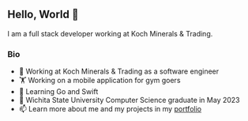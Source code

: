## Hello, World 👋

I am a full stack developer working at Koch Minerals & Trading.  

<!--
**mir-mirsodikov/mir-mirsodikov** is a ✨ _special_ ✨ repository because its `README.md` (this file) appears on your GitHub profile.

Here are some ideas to get you started:

- 👯 I’m looking to collaborate on ...
- 🤔 I’m looking for help with ...
- 💬 Ask me about ...
- 😄 Pronouns: ...
- ⚡ Fun fact: ...
-->

### Bio

- :office: Working at Koch Minerals & Trading as a software engineer
- :weight_lifting: Working on a mobile application for gym goers
- 🌱 Learning Go and Swift
- :school_satchel: Wichita State University Computer Science graduate in May 2023
- 📫 Learn more about me and my projects in my [portfolio](https://mmir.dev)
